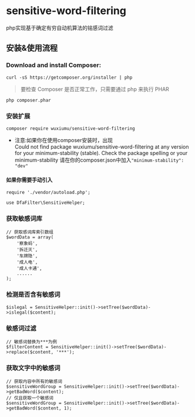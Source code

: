 # sensitive-word-filtering
php实现基于确定有穷自动机算法的铭感词过滤

##  安装&使用流程
### Download and install Composer:
    curl -sS https://getcomposer.org/installer | php
> 要检查 Composer 是否正常工作，只需要通过 php 来执行 PHAR
   
    php composer.phar

### 安装扩展 

    composer require wuxiumu/sensitive-word-filtering
   
* 注意:如果你在使用composer安装时，出现                    
  Could not find package wuxiumu/sensitive-word-filtering at any version for your minimum-stability (stable). Check the package spelling or your minimum-stability 请在你的composer.json中加入<code>"minimum-stability": "dev"</code>
   
        

   
#### 如果你需要手动引入

    require './vendor/autoload.php';
    
    use DfaFilter\SensitiveHelper;

### 获取敏感词库

    // 获取感词库索引数组
    $wordData = array(
        '察象蚂',
        '拆迁灭',
        '车牌隐',
        '成人电',
        '成人卡通',
        ......
    );
   
### 检测是否含有敏感词

    $islegal = SensitiveHelper::init()->setTree($wordData)->islegal($content);
### 敏感词过滤
    
    // 敏感词替换为***为例
    $filterContent = SensitiveHelper::init()->setTree($wordData)->replace($content, '***');
    
### 获取文字中的敏感词

    // 获取内容中所有的敏感词
    $sensitiveWordGroup = SensitiveHelper::init()->setTree($wordData)->getBadWord($content);
    // 仅且获取一个敏感词
    $sensitiveWordGroup = SensitiveHelper::init()->setTree($wordData)->getBadWord($content, 1);

